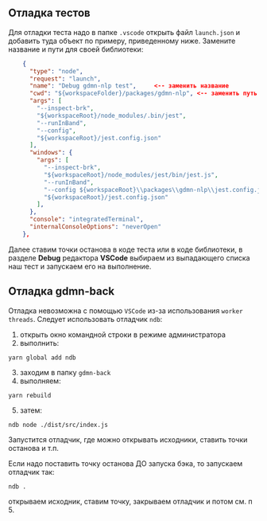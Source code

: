 ## Отладка тестов

Для отладки теста надо в папке `.vscode` открыть файл `launch.json` и добавить туда объект по примеру, 
приведенному ниже. Замените название и пути для своей библиотеки:

````json
    {
      "type": "node",
      "request": "launch",
      "name": "Debug gdmn-nlp test",     <-- заменить название
      "cwd": "${workspaceFolder}/packages/gdmn-nlp", <-- заменить путь
      "args": [
        "--inspect-brk",
        "${workspaceRoot}/node_modules/.bin/jest",
        "--runInBand",
        "--config",
        "${workspaceRoot}/jest.config.json"
      ],
      "windows": {
        "args": [
          "--inspect-brk",
          "${workspaceRoot}/node_modules/jest/bin/jest.js",
          "--runInBand",
          "--config ${workspaceRoot}\\packages\\gdmn-nlp\\jest.config.js", <-- заменить путь
          "${workspaceRoot}/jest.config.json"
        ],
      },
      "console": "integratedTerminal",
      "internalConsoleOptions": "neverOpen"
    },
````    
Далее ставим точки останова в коде теста или в коде библиотеки, в разделе **Debug** редактора **VSCode** 
выбираем из выпадающего списка наш тест и запускаем его на выполнение.

## Отладка gdmn-back

Отладка невозможна с помощью `VSCode` из-за использования `worker threads`. Следует использовать отладчик `ndb`:

1) открыть окно командной строки в режиме администратора
2) выполнить: 

`yarn global add ndb`

3) заходим в папку `gdmn-back`
4) выполняем: 

`yarn rebuild`

5) затем: 

`ndb node ./dist/src/index.js`

Запустится отладчик, где можно открывать исходники, ставить точки останова и т.п.

Если надо поставить точку останова ДО запуска бэка, то запускаем отладчик так:

`ndb .`

открываем исходник, ставим точку, закрываем отладчик и потом см. п 5.